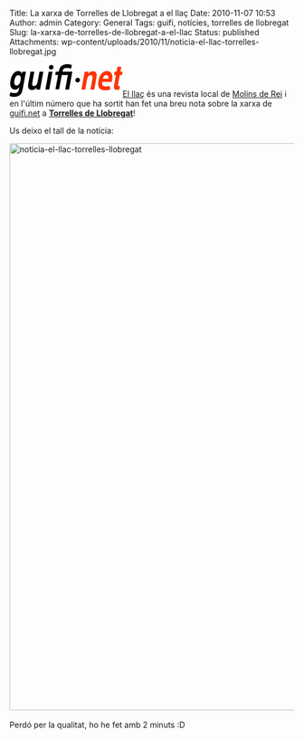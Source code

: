 Title: La xarxa de Torrelles de Llobregat a el llaç
Date: 2010-11-07 10:53
Author: admin
Category: General
Tags: guifi, notícies, torrelles de llobregat
Slug: la-xarxa-de-torrelles-de-llobregat-a-el-llac
Status: published
Attachments: wp-content/uploads/2010/11/noticia-el-llac-torrelles-llobregat.jpg

[<img src="./wp-content/uploads/2007/10/logo-guifi.png" title="logo guifi" class="alignright size-full wp-image-220" width="200" height="58" />](./wp-content/uploads/2007/10/logo-guifi.png)[El llaç](http://www.elllac.cat/ "Pàgina web de la revista local de Molins de Rei el llaç") és una revista local de [Molins de Rei](http://ca.wikipedia.org/wiki/Molins_de_Rei "Article de la wikipedia anglesa sobre Molins de Rei") i en l'últim número que ha sortit han fet una breu nota sobre la xarxa de [guifi.net](http://guifi.net "Pàgina web del projecte guifi.net") a [**Torrelles de Llobregat**](http://guifi.net/torrellesll "Pàgina web de l'estat actual de la xarxa guifi.net a Torrellesde Llobregat")!

Us deixo el tall de la notícia:

[<img src="{static}wp-content/uploads/2010/11/noticia-el-llac-torrelles-llobregat.jpg" title="noticia-el-llac-torrelles-llobregat" class="aligncenter size-full wp-image-1107" width="572" height="1003" />]({static}wp-content/uploads/2010/11/noticia-el-llac-torrelles-llobregat.jpg)

Perdó per la qualitat, ho he fet amb 2 minuts :D
